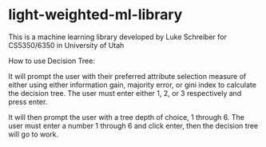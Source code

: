 # light-weighted-ml-library

This is a machine learning library developed by Luke Schreiber for
CS5350/6350 in University of Utah

How to use Decision Tree:

It will prompt the user with their preferred attribute selection measure of either using
either information gain, majority error, or gini index to calculate the decision tree. The user
must enter either 1, 2, or 3 respectively and press enter. 

It will then prompt the user with a tree depth of choice, 1 through 6. The user must enter a number 1
through 6 and click enter, then the decision tree will go to work.


